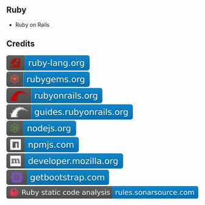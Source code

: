 Ruby
----

- Ruby on Rails

Credits
-------
[![image](
Credits/ruby-lang.org.svg)](https://ruby-lang.org/)  
[![image](
Credits/rubygems.org.svg)](https://rubygems.org/)  
[![image](
Credits/rubyonrails.org.svg)](https://rubyonrails.org/)  
[![image](
Credits/guides.rubyonrails.org.svg)](https://guides.rubyonrails.org/)  
[![image](
Credits/nodejs.org.svg)](https://nodejs.org/)  
[![image](
Credits/npmjs.com.svg)](https://npmjs.com/)  
[![image](
Credits/developer.mozilla.org.svg)](https://developer.mozilla.org/)    
[![image](
Credits/getbootstrap.com.svg)](https://getbootstrap.com/)  
[![image](
Credits/Ruby-static-code-analysis-rules.sonarsource.com.svg)](https://rules.sonarsource.com/ruby/)
